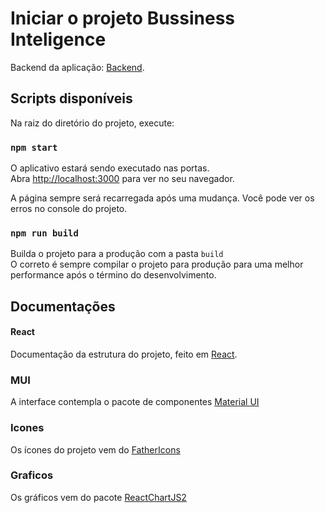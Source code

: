 # Iniciar o projeto Bussiness Inteligence

Backend da aplicação: [Backend](https://github.com/kaiofgl/data-analysis-backend).

## Scripts disponíveis

Na raiz do diretório do projeto, execute:

### `npm start`

O aplicativo estará sendo executado nas portas.\
Abra [http://localhost:3000](http://localhost:3000) para ver no seu navegador.

A página sempre será recarregada após uma mudança.
Você pode ver os erros no console do projeto.

### `npm run build`

Builda o projeto para a produção com a pasta `build`\
O correto é sempre compilar o projeto para produção para uma melhor performance após o término do desenvolvimento.

## Documentações

#### React 
Documentação da estrutura do projeto, feito em [React](https://react.dev/).

### MUI
A interface contempla o pacote de componentes [Material UI](https://mui.com/)

### Icones
Os ícones do projeto vem do [FatherIcons](https://feathericons.com/?query=chart)

### Graficos

Os gráficos vem do pacote [ReactChartJS2](https://react-chartjs-2.js.org/)